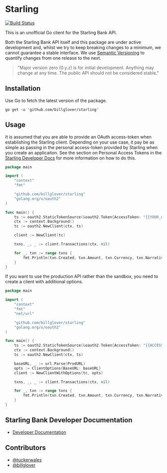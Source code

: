 # Starling

[![Build Status](https://travis-ci.com/billglover/starling.svg?branch=master)](https://travis-ci.com/billglover/starling)

This is an unofficial Go client for the Starling Bank API.

Both the Starling Bank API itself and this package are under active development and, whilst we try to keep breaking changes to a minimum, we cannot guarantee a stable interface. We use [Semantic Versioning](https://semver.org) to quantify changes from one release to the next.

> "Major version zero (0.y.z) is for initial development. Anything may change at any time. The public API should not be considered stable."

## Installation

Use Go to fetch the latest version of the package.

```shell
go get -u 'github.com/billglover/starling'
```

## Usage

It is assumed that you are able to provide an OAuth access-token when establishing the Starling client. Depending on your use case, it pay be as simple as passing in the personal access-token provided by Starling when you create an applicaiton. See the section on Personal Access Tokens in the [Starling Developer Docs](https://developer.starlingbank.com/docs) for more information on how to do this.

```go
package main

import (
    "context"
    "fmt"

    "github.com/billglover/starling"
    "golang.org/x/oauth2"
)

func main() {
	ts := oauth2.StaticTokenSource(&oauth2.Token{AccessToken: "{{YOUR_ACCESS_TOKEN}}"})
	ctx := context.Background()
	tc := oauth2.NewClient(ctx, ts)

	client := NewClient(tc)

	txns, _, _ := client.Transactions(ctx, nil)

	for _, txn := range txns {
		fmt.Println(txn.Created, txn.Amount, txn.Currency, txn.Narrative)
	}
}
```

If you want to use the production API rather than the sandbox, you need to create a client with additional options.

```go
package main

import (
    "context"
    "fmt"
    "net/url"

    "github.com/billglover/starling"
    "golang.org/x/oauth2"
)

func main() {
	ts := oauth2.StaticTokenSource(&oauth2.Token{AccessToken: "{{ACCESS_TOKEN}}"})
	ctx := context.Background()
	tc := oauth2.NewClient(ctx, ts)

	baseURL, _ := url.Parse(ProdURL)
	opts := ClientOptions{BaseURL: baseURL}
	client := NewClientWithOptions(tc, opts)

	txns, _, _ := client.Transactions(ctx, nil)

	for _, txn := range txns {
		fmt.Println(txn.Created, txn.Amount, txn.Currency, txn.Narrative)
	}
}
```

## Starling Bank Developer Documentation

* [Developer Documentation](https://developer.starlingbank.com/)

## Contributors

* [@tuckerwales](https://github.com/billglover/starling/commits?author=tuckerwales)
* [@billglover](https://github.com/billglover/starling/commits?author=billglover)
